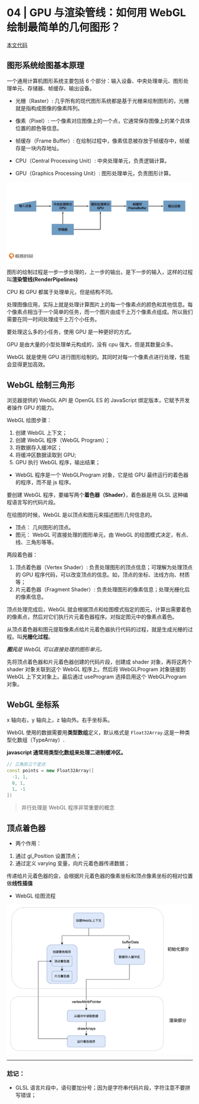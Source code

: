 # 04 | GPU 与渲染管线：如何用 WebGL 绘制最简单的几何图形？

[本文代码](./../practice/04.html)

## 图形系统绘图基本原理

一个通用计算机图形系统主要包括 6 个部分：输入设备、中央处理单元、图形处理单元、存储器、帧缓存、输出设备。

- 光栅（Raster）: 几乎所有的现代图形系统都是基于光栅来绘制图形的，光栅就是指构成图像的像素阵列。

- 像素（Pixel）: 一个像素对应图像上的一个点，它通常保存图像上的某个具体位置的颜色等信息。

- 帧缓存（Frame Buffer）: 在绘制过程中，像素信息被存放于帧缓存中，帧缓存是一块内存地址。

- CPU（Central Processing Unit）: 中央处理单元，负责逻辑计算。

- GPU（Graphics Processing Unit）: 图形处理单元，负责图形计算。

![图形系统6部分.webp](./../img/图形系统6部分.webp)

图形的绘制过程是一步一步处理的，上一步的输出，是下一步的输入，这样的过程叫**渲染管线(RenderPipelines)**

CPU 和 GPU 都属于处理单元，但是结构不同。

处理图像应用，实际上就是处理计算图片上的每一个像素点的颜色和其他信息。每个像素点相当于一个简单的任务，而一个图片由成千上万个像素点组成。所以我们需要在同一时间处理成千上万个小任务。

要处理这么多的小任务，使用 GPU 是一种更好的方式。

GPU 是由大量的小型处理单元构成的，没有 cpu 强大，但是其数量众多。

WebGL 就是使用 GPU 进行图形绘制的。其同时对每一个像素点进行处理，性能会显得更加高效。

## WebGL 绘制三角形

浏览器提供的 WebGL API 是 OpenGL ES 的 JavaScript 绑定版本，它赋予开发者操作 GPU 的能力。

WebGL 绘图步骤：

1. 创建 WebGL 上下文；
2. 创建 WebGL 程序（WebGL Program）；
3. 将数据存入缓冲区；
4. 将缓冲区数据读取到 GPU;
5. GPU 执行 WebGL 程序，输出结果；

- WebGL 程序是一个 WebGLProgram 对象，它是给 GPU 最终运行的着色器的程序，而不是 js 程序。

要创建 WebGL 程序，要编写两个**着色器（Shader）**，着色器是用 GLSL 这种编程语言写的代码片段。

在绘图的时候，WebGL 是以顶点和图元来描述图形几何信息的。

- 顶点： 几何图形的顶点。
- 图元： WebGL 可直接处理的图形单元，由 WebGL 的绘图模式决定，有点、线、三角形等等。

两段着色器：

1. 顶点着色器（Vertex Shader）: 负责处理图形的顶点信息；可理解为处理顶点的 GPU 程序代码，可以改变顶点的信息。如，顶点的坐标、法线方向、材质等；
2. 片元着色器（Fragment Shader）: 负责处理图形的像素信息；处理光栅化后的像素信息。

顶点处理完成后，WebGL 就会根据顶点和绘图模式指定的图元，计算出需要着色的像素点，然后对它们执行片元着色器程序。对指定图元中的像素点着色。

从顶点着色器和图元提取像素点给片元着色器执行代码的过程，就是生成光栅的过程。叫**光栅化过程**。

_**图元**是 WebGL 可以直接处理的图形单元。_

先将顶点着色器和片元着色器创建的代码片段，创建成 shader 对象，再将这两个 shader 对象关联到这个 WebGL 程序上。然后将 WebGLProgram 对象链接到 WebGL 上下文对象上。最后通过 useProgram 选择启用这个 WebGLProgram 对象。

## WebGL 坐标系

x 轴向右，y 轴向上，z 轴向外。右手坐标系。

WebGL 使用的数据需要用**类型数组**定义，默认格式是 `Float32Array`.这是一种类型化数组（TypeArray）.

**javascript 通常用类型化数组来处理二进制缓冲区。**

```c++
// 三角形三个定点
const points = new Float32Array([
  -1, 1,
  0, 1,
  1, -1
])
```

> 并行处理是 WebGL 程序非常重要的概念

## 顶点着色器

- 两个作用：

1. 通过 gl_Position 设置顶点；
2. 通过定义 varying 变量，向片元着色器传递数据；

传递给片元着色器的佱，会根据片元着色器的像素坐标和顶点像素坐标的相对位置做**线性插值**

- WebGL 绘图流程

![WebGL 绘图流程](./../img/WebGL绘图流程.webp)

---

### 尬记：

- GLSL 语言片段中，语句要加分号；因为是字符串代码片段，字符注意不要拼写错误；
